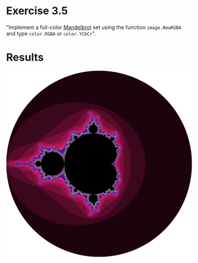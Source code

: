 # Exercise 3.5
"Implement a full-color [Mandelbrot](https://github.com/adonovan/gopl.io/blob/b725d6015f980e94734da37e35ba0d943fc7532f/ch3/mandelbrot/main.go) set using the function `image.NewRGBA` and type `color.RGBA` or `color.YCbCr`".

# Results
![colorful mandelbrot](images/output.png)
